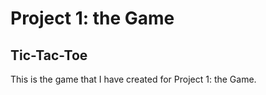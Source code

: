 # Project 1: the Game

## Tic-Tac-Toe

This is the game that I have created for Project 1: the Game.
